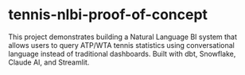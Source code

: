 # tennis-nlbi-proof-of-concept
This project demonstrates building a Natural Language BI system that allows users to query ATP/WTA tennis statistics using conversational language instead of traditional dashboards. Built with dbt, Snowflake, Claude AI, and Streamlit.
